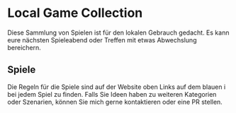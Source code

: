 # Local Game Collection

Diese Sammlung von Spielen ist für den lokalen Gebrauch gedacht. Es kann eure nächsten Spieleabend oder Treffen
mit etwas Abwechslung bereichern.

## Spiele
Die Regeln für die Spiele sind auf der Website oben Links auf dem blauen i bei jedem Spiel zu finden.
Falls Sie Ideen haben zu weiteren Kategorien oder Szenarien, können Sie mich gerne kontaktieren oder eine PR stellen.

